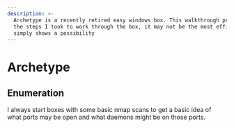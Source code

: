 ```yaml
---
description: >-
  Archetype is a recently retired easy windows box. This walkthrough provides
  the steps I took to work through the box, it may not be the most efficient but
  simply shows a possibility
---
```


# Archetype

## Enumeration

I always start boxes with some basic nmap scans to get a basic idea of what ports may be open and what daemons might be on those ports. 



